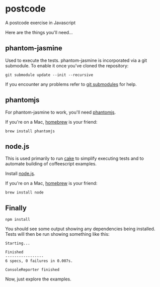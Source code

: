 postcode
========

A postcode exercise in Javascript

Here are the things you'll need...

phantom-jasmine
---------------
Used to execute the tests.
phantom-jasmine is incorporated via a git submodule. To enable it once you've cloned the repository:

    git submodule update --init --recursive

If you encounter any problems refer to [git submodules](http://git-scm.com/book/en/Git-Tools-Submodules) for help.

phantomjs
---------
For phantom-jasmine to work, you'll need [phantomjs](http://phantomjs.org/download.html).

If you're on a Mac, [homebrew](http://mxcl.github.com/homebrew/) is your friend:

    brew install phantomjs

node.js
-------
This is used primarily to run [cake](http://coffeescript.org/documentation/docs/cake.html) to simplify executing tests and to automate building of coffeescript examples.

Install [node.js](http://nodejs.org/).

If you're on a Mac, [homebrew](http://mxcl.github.com/homebrew/) is your friend:

    brew install node

Finally
-------

    npm install

You should see some output showing any dependencies being installed.
Tests will then be run showing something like this:
    
    Starting...
    
    Finished
    -----------------
    6 specs, 0 failures in 0.007s.
    
    ConsoleReporter finished

Now, just explore the examples.
